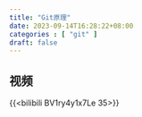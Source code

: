 ```yaml
---
title: "Git原理"
date: 2023-09-14T16:28:22+08:00
categories : [ "git" ]
draft: false
---
```


## 视频
{{<bilibili BV1ry4y1x7Le 35>}}
